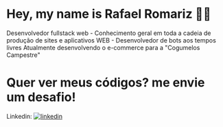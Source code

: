 
# Hey, my name is Rafael Romariz 🙋‍♂️

Desenvolvedor fullstack web - Conhecimento geral em toda a cadeia de produção de sites e aplicativos WEB - Desenvolvedor de bots aos tempos livres
Atualmente desenvolvendo o e-commerce para a "Cogumelos Campestre"

# Quer ver meus códigos? me envie um desafio!
Linkedin: 
[![linkedin](https://img.shields.io/badge/linkedin-0A66C2?style=for-the-badge&logo=linkedin&logoColor=white)](https://www.linkedin.com/in/rafael-romariz-b2b45322b/)



